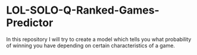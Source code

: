 # LOL-SOLO-Q-Ranked-Games-Predictor
In this repository I will try to create a model which tells you what probability of winning you have depending on certain characteristics of a game.
